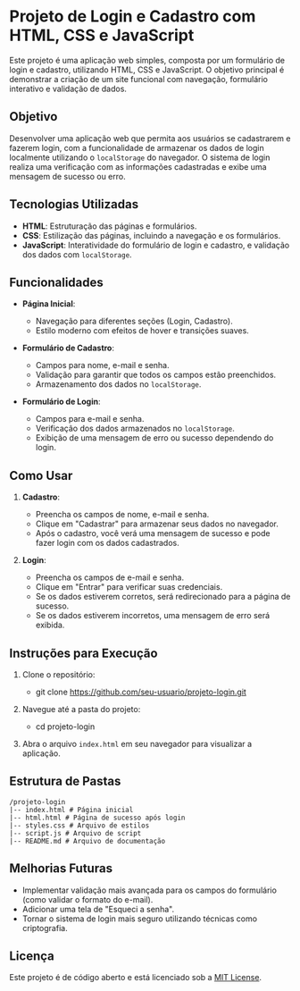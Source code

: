 # **Projeto de Login e Cadastro com HTML, CSS e JavaScript**

Este projeto é uma aplicação web simples, composta por um formulário de login e cadastro, utilizando HTML, CSS e JavaScript. O objetivo principal é demonstrar a criação de um site funcional com navegação, formulário interativo e validação de dados.

## **Objetivo**

Desenvolver uma aplicação web que permita aos usuários se cadastrarem e fazerem login, com a funcionalidade de armazenar os dados de login localmente utilizando o `localStorage` do navegador. O sistema de login realiza uma verificação com as informações cadastradas e exibe uma mensagem de sucesso ou erro.

## **Tecnologias Utilizadas**

- **HTML**: Estruturação das páginas e formulários.
- **CSS**: Estilização das páginas, incluindo a navegação e os formulários.
- **JavaScript**: Interatividade do formulário de login e cadastro, e validação dos dados com `localStorage`.

## **Funcionalidades**

- **Página Inicial**:
  - Navegação para diferentes seções (Login, Cadastro).
  - Estilo moderno com efeitos de hover e transições suaves.
  
- **Formulário de Cadastro**:
  - Campos para nome, e-mail e senha.
  - Validação para garantir que todos os campos estão preenchidos.
  - Armazenamento dos dados no `localStorage`.

- **Formulário de Login**:
  - Campos para e-mail e senha.
  - Verificação dos dados armazenados no `localStorage`.
  - Exibição de uma mensagem de erro ou sucesso dependendo do login.

## **Como Usar**

1. **Cadastro**:
   - Preencha os campos de nome, e-mail e senha.
   - Clique em "Cadastrar" para armazenar seus dados no navegador.
   - Após o cadastro, você verá uma mensagem de sucesso e pode fazer login com os dados cadastrados.

2. **Login**:
   - Preencha os campos de e-mail e senha.
   - Clique em "Entrar" para verificar suas credenciais.
   - Se os dados estiverem corretos, será redirecionado para a página de sucesso.
   - Se os dados estiverem incorretos, uma mensagem de erro será exibida.

## **Instruções para Execução**

1. Clone o repositório:
   - git clone https://github.com/seu-usuario/projeto-login.git

2. Navegue até a pasta do projeto:
   - cd projeto-login

3. Abra o arquivo `index.html` em seu navegador para visualizar a aplicação.

## **Estrutura de Pastas**
```
/projeto-login 
|-- index.html # Página inicial
|-- html.html # Página de sucesso após login
|-- styles.css # Arquivo de estilos
|-- script.js # Arquivo de script
|-- README.md # Arquivo de documentação
```


## **Melhorias Futuras**

- Implementar validação mais avançada para os campos do formulário (como validar o formato do e-mail).
- Adicionar uma tela de "Esqueci a senha".
- Tornar o sistema de login mais seguro utilizando técnicas como criptografia.

## **Licença**

Este projeto é de código aberto e está licenciado sob a [MIT License](LICENSE).
